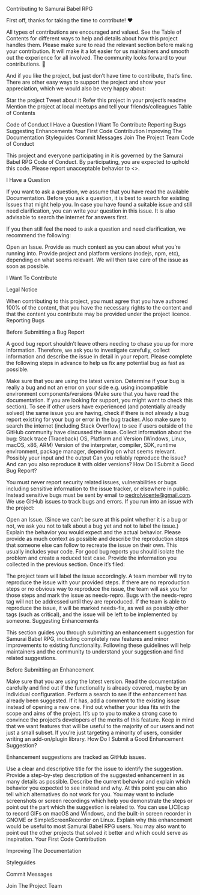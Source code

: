 Contributing to Samurai Babel RPG

First off, thanks for taking the time to contribute! ❤️

All types of contributions are encouraged and valued. See the Table of Contents for different ways to help and details about how this project handles them. Please make sure to read the relevant section before making your contribution. It will make it a lot easier for us maintainers and smooth out the experience for all involved. The community looks forward to your contributions. 🎉

And if you like the project, but just don’t have time to contribute, that’s fine. There are other easy ways to support the project and show your appreciation, which we would also be very happy about:

Star the project
Tweet about it
Refer this project in your project’s readme
Mention the project at local meetups and tell your friends/colleagues
Table of Contents

Code of Conduct
I Have a Question
I Want To Contribute
Reporting Bugs
Suggesting Enhancements
Your First Code Contribution
Improving The Documentation
Styleguides
Commit Messages
Join The Project Team
Code of Conduct

This project and everyone participating in it is governed by the Samurai Babel RPG Code of Conduct. By participating, you are expected to uphold this code. Please report unacceptable behavior to <>.

I Have a Question

If you want to ask a question, we assume that you have read the available Documentation.
Before you ask a question, it is best to search for existing Issues that might help you. In case you have found a suitable issue and still need clarification, you can write your question in this issue. It is also advisable to search the internet for answers first.

If you then still feel the need to ask a question and need clarification, we recommend the following:

Open an Issue.
Provide as much context as you can about what you’re running into.
Provide project and platform versions (nodejs, npm, etc), depending on what seems relevant.
We will then take care of the issue as soon as possible.

I Want To Contribute

Legal Notice

When contributing to this project, you must agree that you have authored 100% of the content, that you have the necessary rights to the content and that the content you contribute may be provided under the project licence.
Reporting Bugs

Before Submitting a Bug Report

A good bug report shouldn’t leave others needing to chase you up for more information. Therefore, we ask you to investigate carefully, collect information and describe the issue in detail in your report. Please complete the following steps in advance to help us fix any potential bug as fast as possible.

Make sure that you are using the latest version.
Determine if your bug is really a bug and not an error on your side e.g. using incompatible environment components/versions (Make sure that you have read the documentation. If you are looking for support, you might want to check this section).
To see if other users have experienced (and potentially already solved) the same issue you are having, check if there is not already a bug report existing for your bug or error in the bug tracker.
Also make sure to search the internet (including Stack Overflow) to see if users outside of the GitHub community have discussed the issue.
Collect information about the bug:
Stack trace (Traceback)
OS, Platform and Version (Windows, Linux, macOS, x86, ARM)
Version of the interpreter, compiler, SDK, runtime environment, package manager, depending on what seems relevant.
Possibly your input and the output
Can you reliably reproduce the issue? And can you also reproduce it with older versions?
How Do I Submit a Good Bug Report?

You must never report security related issues, vulnerabilities or bugs including sensitive information to the issue tracker, or elsewhere in public. Instead sensitive bugs must be sent by email to pedrolvicente@gmail.com.
We use GitHub issues to track bugs and errors. If you run into an issue with the project:

Open an Issue. (Since we can’t be sure at this point whether it is a bug or not, we ask you not to talk about a bug yet and not to label the issue.)
Explain the behavior you would expect and the actual behavior.
Please provide as much context as possible and describe the reproduction steps that someone else can follow to recreate the issue on their own. This usually includes your code. For good bug reports you should isolate the problem and create a reduced test case.
Provide the information you collected in the previous section.
Once it’s filed:

The project team will label the issue accordingly.
A team member will try to reproduce the issue with your provided steps. If there are no reproduction steps or no obvious way to reproduce the issue, the team will ask you for those steps and mark the issue as needs-repro. Bugs with the needs-repro tag will not be addressed until they are reproduced.
If the team is able to reproduce the issue, it will be marked needs-fix, as well as possibly other tags (such as critical), and the issue will be left to be implemented by someone.
Suggesting Enhancements

This section guides you through submitting an enhancement suggestion for Samurai Babel RPG, including completely new features and minor improvements to existing functionality. Following these guidelines will help maintainers and the community to understand your suggestion and find related suggestions.

Before Submitting an Enhancement

Make sure that you are using the latest version.
Read the documentation carefully and find out if the functionality is already covered, maybe by an individual configuration.
Perform a search to see if the enhancement has already been suggested. If it has, add a comment to the existing issue instead of opening a new one.
Find out whether your idea fits with the scope and aims of the project. It’s up to you to make a strong case to convince the project’s developers of the merits of this feature. Keep in mind that we want features that will be useful to the majority of our users and not just a small subset. If you’re just targeting a minority of users, consider writing an add-on/plugin library.
How Do I Submit a Good Enhancement Suggestion?

Enhancement suggestions are tracked as GitHub issues.

Use a clear and descriptive title for the issue to identify the suggestion.
Provide a step-by-step description of the suggested enhancement in as many details as possible.
Describe the current behavior and explain which behavior you expected to see instead and why. At this point you can also tell which alternatives do not work for you.
You may want to include screenshots or screen recordings which help you demonstrate the steps or point out the part which the suggestion is related to. You can use LICEcap to record GIFs on macOS and Windows, and the built-in screen recorder in GNOME or SimpleScreenRecorder on Linux.
Explain why this enhancement would be useful to most Samurai Babel RPG users. You may also want to point out the other projects that solved it better and which could serve as inspiration.
Your First Code Contribution

Improving The Documentation

Styleguides

Commit Messages

Join The Project Team
